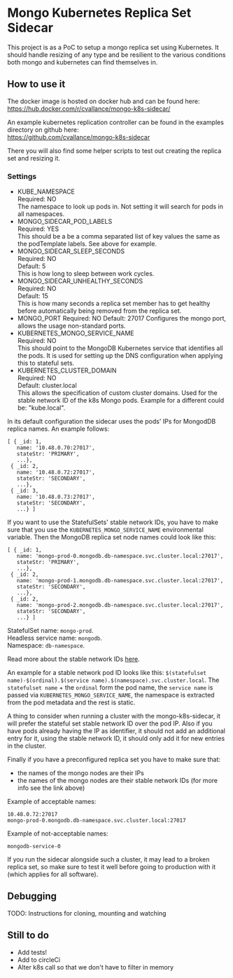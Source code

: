 # Mongo Kubernetes Replica Set Sidecar

This project is as a PoC to setup a mongo replica set using Kubernetes. It should handle resizing of any type and be 
resilient to the various conditions both mongo and kubernetes can find themselves in.

## How to use it

The docker image is hosted on docker hub and can be found here:  
https://hub.docker.com/r/cvallance/mongo-k8s-sidecar/

An example kubernetes replication controller can be found in the examples directory on github here:  
https://github.com/cvallance/mongo-k8s-sidecar

There you will also find some helper scripts to test out creating the replica set and resizing it.

### Settings

- KUBE_NAMESPACE  
  Required: NO  
  The namespace to look up pods in. Not setting it will search for pods in all namespaces.
- MONGO_SIDECAR_POD_LABELS  
  Required: YES  
  This should be a be a comma separated list of key values the same as the podTemplate labels. See above for example.
- MONGO_SIDECAR_SLEEP_SECONDS  
  Required: NO  
  Default: 5  
  This is how long to sleep between work cycles.
- MONGO_SIDECAR_UNHEALTHY_SECONDS  
  Required: NO  
  Default: 15  
  This is how many seconds a replica set member has to get healthy before automatically being removed from the replica set.
- MONGO_PORT
  Required: NO
  Default: 27017
  Configures the mongo port, allows the usage non-standard ports.
- KUBERNETES_MONGO_SERVICE_NAME  
  Required: NO  
  This should point to the MongoDB Kubernetes service that identifies all the pods. It is used for setting up the DNS
  configuration when applying this to stateful sets.  
- KUBERNETES_CLUSTER_DOMAIN  
  Required: NO  
  Default: cluster.local  
  This allows the specification of custom cluster domains. Used for the stable network ID of the k8s Mongo pods. Example for
  a different could be: "kube.local".   

In its default configuration the sidecar uses the pods' IPs for MongodDB replica names. An example follows:
```
[ { _id: 1,
   name: '10.48.0.70:27017',
   stateStr: 'PRIMARY',
   ...},
 { _id: 2,
   name: '10.48.0.72:27017',
   stateStr: 'SECONDARY',
   ...},
 { _id: 3,
   name: '10.48.0.73:27017',
   stateStr: 'SECONDARY',
   ...} ]
```

If you want to use the StatefulSets' stable network IDs, you have to make sure that you use the `KUBERNETES_MONGO_SERVICE_NAME`
environmental variable. Then the MongoDB replica set node names could look like this:
```
[ { _id: 1,
   name: 'mongo-prod-0.mongodb.db-namespace.svc.cluster.local:27017',
   stateStr: 'PRIMARY',
   ...},
 { _id: 2,
   name: 'mongo-prod-1.mongodb.db-namespace.svc.cluster.local:27017',
   stateStr: 'SECONDARY',
   ...},
 { _id: 2,
   name: 'mongo-prod-2.mongodb.db-namespace.svc.cluster.local:27017',
   stateStr: 'SECONDARY',
   ...} ]
```
StatefulSet name: `mongo-prod`.  
Headless service name: `mongodb`.  
Namespace: `db-namespace`.

Read more about the stable network IDs
<a href="https://kubernetes.io/docs/concepts/abstractions/controllers/statefulsets/#stable-network-id">here</a>.

An example for a stable network pod ID looks like this:
`$(statefulset name)-$(ordinal).$(service name).$(namespace).svc.cluster.local`.
The `statefulset name` + the `ordinal` form the pod name, the `service name` is passed via `KUBERNETES_MONGO_SERVICE_NAME`,
the namespace is extracted from the pod metadata and the rest is static.

A thing to consider when running a cluster with the mongo-k8s-sidecar, it will prefer the stateful set stable
network ID over the pod IP. Also if you have pods already having the IP as identifier, it should not add an additional
entry for it, using the stable network ID, it should only add it for new entries in the cluster.

Finally if you have a preconfigured replica set you have to make sure that:
- the names of the mongo nodes are their IPs
- the names of the mongo nodes are their stable network IDs (for more info see the link above)

Example of acceptable names:
```
10.48.0.72:27017
mongo-prod-0.mongodb.db-namespace.svc.cluster.local:27017
```
Example of not-acceptable names:
```
mongodb-service-0
```

If you run the sidecar alongside such a cluster, it may lead to a broken replica set, so make sure to test it well before
going to production with it (which applies for all software).

## Debugging

TODO: Instructions for cloning, mounting and watching

## Still to do

- Add tests!
- Add to circleCi
- Alter k8s call so that we don't have to filter in memory
